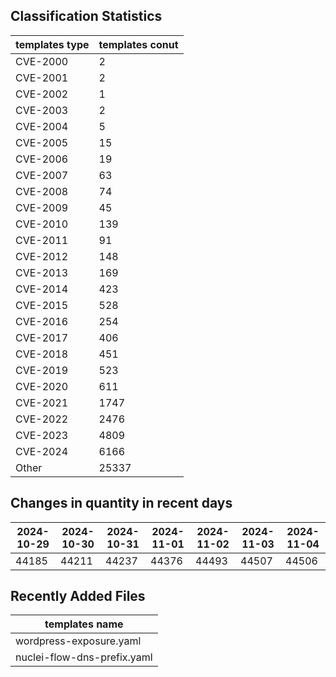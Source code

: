## Classification Statistics
| templates type | templates conut | 
| --- | --- |
| CVE-2000 | 2 |
| CVE-2001 | 2 |
| CVE-2002 | 1 |
| CVE-2003 | 2 |
| CVE-2004 | 5 |
| CVE-2005 | 15 |
| CVE-2006 | 19 |
| CVE-2007 | 63 |
| CVE-2008 | 74 |
| CVE-2009 | 45 |
| CVE-2010 | 139 |
| CVE-2011 | 91 |
| CVE-2012 | 148 |
| CVE-2013 | 169 |
| CVE-2014 | 423 |
| CVE-2015 | 528 |
| CVE-2016 | 254 |
| CVE-2017 | 406 |
| CVE-2018 | 451 |
| CVE-2019 | 523 |
| CVE-2020 | 611 |
| CVE-2021 | 1747 |
| CVE-2022 | 2476 |
| CVE-2023 | 4809 |
| CVE-2024 | 6166 |
| Other | 25337 |
## Changes in quantity in recent days
|2024-10-29 | 2024-10-30 | 2024-10-31 | 2024-11-01 | 2024-11-02 | 2024-11-03 | 2024-11-04|
|--- | ------ | ------ | ------ | ------ | ------ | ---|
|44185 | 44211 | 44237 | 44376 | 44493 | 44507 | 44506|
## Recently Added Files
| templates name | 
| --- |
| wordpress-exposure.yaml |
| nuclei-flow-dns-prefix.yaml |
